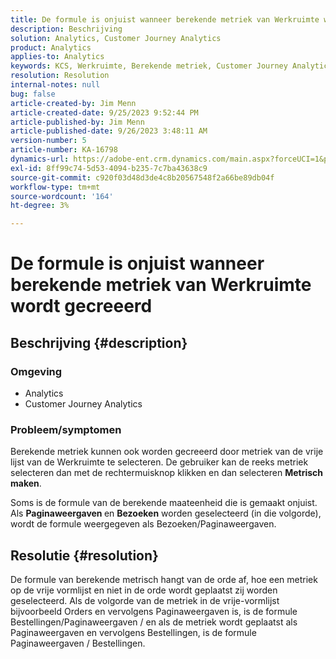 ```yaml
---
title: De formule is onjuist wanneer berekende metriek van Werkruimte wordt gecreeerd
description: Beschrijving
solution: Analytics, Customer Journey Analytics
product: Analytics
applies-to: Analytics
keywords: KCS, Werkruimte, Berekende metriek, Customer Journey Analytics
resolution: Resolution
internal-notes: null
bug: false
article-created-by: Jim Menn
article-created-date: 9/25/2023 9:52:44 PM
article-published-by: Jim Menn
article-published-date: 9/26/2023 3:48:11 AM
version-number: 5
article-number: KA-16798
dynamics-url: https://adobe-ent.crm.dynamics.com/main.aspx?forceUCI=1&pagetype=entityrecord&etn=knowledgearticle&id=15729ad8-ed5b-ee11-be6f-6045bd006268
exl-id: 8ff99c74-5d53-4094-b235-7c7ba43638c9
source-git-commit: c920f03d48d3de4c8b20567548f2a66be89db04f
workflow-type: tm+mt
source-wordcount: '164'
ht-degree: 3%

---
```


# De formule is onjuist wanneer berekende metriek van Werkruimte wordt gecreeerd

## Beschrijving {#description}


### <b>Omgeving</b>

- Analytics
- Customer Journey Analytics


### <b>Probleem/symptomen</b>

Berekende metriek kunnen ook worden gecreeerd door metriek van de vrije lijst van de Werkruimte te selecteren. De gebruiker kan de reeks metriek selecteren dan met de rechtermuisknop klikken en dan selecteren <b>Metrisch maken</b>.

Soms is de formule van de berekende maateenheid die is gemaakt onjuist. Als <b>Paginaweergaven </b>en <b>Bezoeken</b> worden geselecteerd (in die volgorde), wordt de formule weergegeven als Bezoeken/Paginaweergaven.


## Resolutie {#resolution}


De formule van berekende metrisch hangt van de orde af, hoe een metriek op de vrije vormlijst en niet in de orde wordt geplaatst zij worden geselecteerd. Als de volgorde van de metriek in de vrije-vormlijst bijvoorbeeld Orders en vervolgens Paginaweergaven is, is de formule Bestellingen/Paginaweergaven / en als de metriek wordt geplaatst als Paginaweergaven en vervolgens Bestellingen, is de formule Paginaweergaven / Bestellingen.
